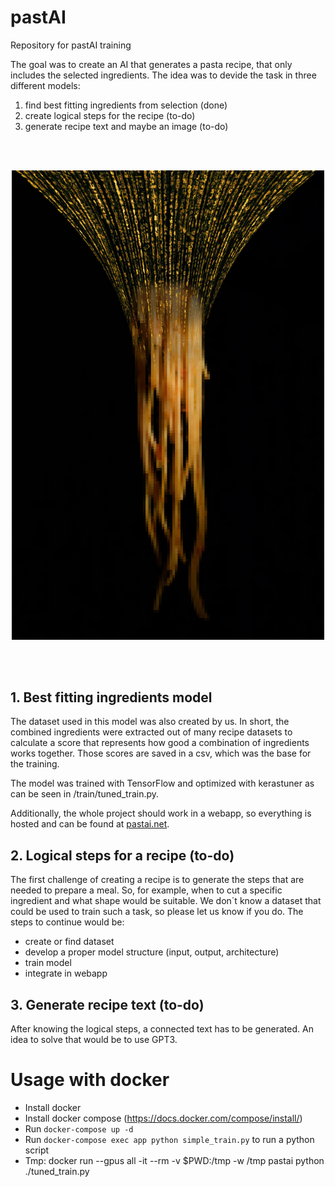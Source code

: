 # pastAI
Repository for pastAI training

The goal was to create an AI that generates a pasta recipe, that only includes the selected ingredients. The idea was to devide the task in three different models:
1. find best fitting ingredients from selection (done)
2. create logical steps for the recipe (to-do)
3. generate recipe text and maybe an image (to-do) 

<br/><br/>

<p align="center">
<img src="https://raw.githubusercontent.com/pastAI/train/master/graphic.jpg" alt="An artistic representation of matrix style lines which morph into hanging spaghetti" width="500">
 </p>
<br/><br/>

## 1. Best fitting ingredients model
The dataset used in this model was also created by us. In short, the combined ingredients were extracted out of many recipe datasets to calculate a score that represents how good a combination of ingredients works together. Those scores are saved in a csv, which was the base for the training. 

The model was trained with TensorFlow and optimized with kerastuner as can be seen in /train/tuned_train.py.

Additionally, the whole project should work in a webapp, so everything is hosted and can be found at [pastai.net](pastai.net).

## 2. Logical steps for a recipe (to-do)
The first challenge of creating a recipe is to generate the steps that are needed to prepare a meal. So, for example, when to cut a specific ingredient and what shape would be suitable. We don´t know a dataset that could be used to train such a task, so please let us know if you do.
The steps to continue would be:
- create or find dataset
- develop a proper model structure (input, output, architecture)
- train model
- integrate in webapp

## 3. Generate recipe text (to-do)
After knowing the logical steps, a connected text has to be generated. An idea to solve that would be to use GPT3.

# Usage with docker
 - Install docker
 - Install docker compose (https://docs.docker.com/compose/install/)
 - Run `docker-compose up -d`
 - Run `docker-compose exec app python simple_train.py` to run a python script
 - Tmp: docker run --gpus all -it --rm -v $PWD:/tmp -w /tmp pastai python ./tuned_train.py
